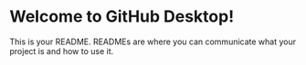 # Welcome to GitHub Desktop!

This is your README. READMEs are where you can communicate what your project is and how to use it.
